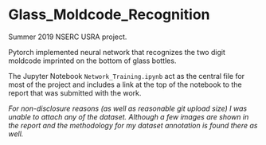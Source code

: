 # Glass_Moldcode_Recognition
Summer 2019 NSERC USRA project.<br><p> Pytorch implemented neural network that recognizes the two digit moldcode imprinted on the bottom 
of glass bottles.</p>
<p>The Jupyter Notebook <code>Network_Training.ipynb</code> act as the central file for most of the project and includes a link at
the top of the notebook to the report that was submitted with the work. </p>
<p><i>For non-disclosure reasons (as well as reasonable git upload size) I was unable to attach any of the dataset. Although a few images
are shown in the report and the methodology for my dataset annotation is found there as well.</i>

